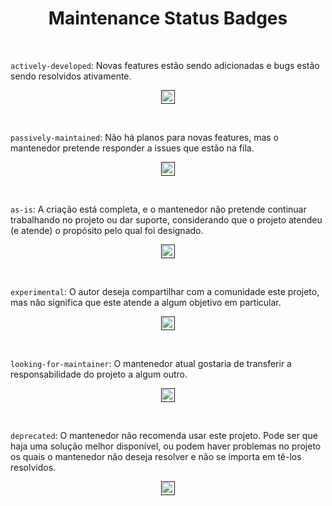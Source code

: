 <div align="center">

# Maintenance Status Badges

</div>

<br>

`actively-developed`: Novas features estão sendo adicionadas e bugs estão sendo resolvidos ativamente.

<div align="center">

<a href=""><img src="https://img.shields.io/badge/maintenance-actively--developed-brightgreen.svg" height="22" alt="Maintenance-actively-developed"/></a>

</div>

<br>

`passively-maintained`: Não há planos para novas features, mas o mantenedor pretende responder a issues que estão na fila.

<div align="center">

<a href=""><img src="https://img.shields.io/badge/maintenance-passively--maintained-yellowgreen.svg" height="22" alt="Maintenance-passively-maintained"/></a>

</div>

<br>

`as-is`: A criação está completa, e o mantenedor não pretende continuar trabalhando no projeto ou dar suporte, considerando que o projeto atendeu (e atende) o propósito pelo qual foi designado.

<div align="center">

<a href=""><img src="https://img.shields.io/badge/maintenance-as--is-yellow.svg" height="22" alt="Maintenance-as-is"/></a>

</div>

<br>

`experimental`: O autor deseja compartilhar com a comunidade este projeto, mas não significa que este atende a algum objetivo em particular.

<div align="center">

<a href=""><img src="https://img.shields.io/badge/maintenance-experimental-blue.svg" height="22" alt="Maintenance-experimental"/></a>

</div>

<br>

`looking-for-maintainer`: O mantenedor atual gostaria de transferir a responsabilidade do projeto a algum outro.

<div align="center">

<a href=""><img src="https://img.shields.io/badge/maintenance-looking--for--maintainer-orange.svg" height="22" alt="Maintenance-looking-for-maintainer"/></a>

</div>

<br>

`deprecated`: O mantenedor não recomenda usar este projeto. Pode ser que haja uma solução melhor disponível, ou podem haver problemas no projeto os quais o mantenedor não deseja resolver e não se importa em tê-los resolvidos.

<div align="center">

<a href=""><img src="https://img.shields.io/badge/maintenance-deprecated-red.svg" height="22" alt="Maintenance-deprecated"/></a>

</div>

